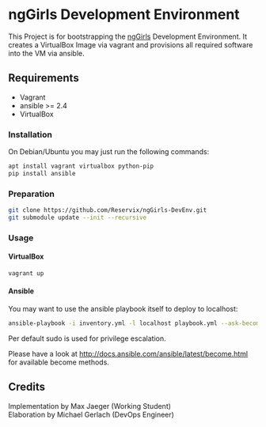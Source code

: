 # ngGirls Development Environment
This Project is for bootstrapping the [ngGirls](http://ng-girls.org/) Development Environment.
It creates a VirtualBox Image via vagrant and provisions all required software into the VM via ansible.

## Requirements
* Vagrant
* ansible >= 2.4
* VirtualBox

### Installation
On Debian/Ubuntu you may just run the following commands:

```sh
apt install vagrant virtualbox python-pip
pip install ansible
```

### Preparation
```sh
git clone https://github.com/Reservix/ngGirls-DevEnv.git
git submodule update --init --recursive
```

### Usage
#### VirtualBox
```sh
vagrant up
```

#### Ansible
You may want to use the ansible playbook itself to deploy to localhost:

```sh
ansible-playbook -i inventory.yml -l localhost playbook.yml --ask-become-pass
```

Per default sudo is used for privilege escalation.

Please have a look at http://docs.ansible.com/ansible/latest/become.html for available become methods.

## Credits

Implementation by Max Jaeger (Working Student)  
Elaboration by Michael Gerlach (DevOps Engineer)
